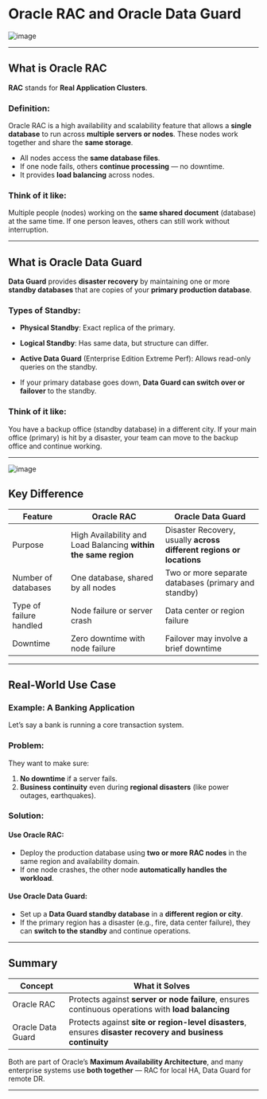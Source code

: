 # **Oracle RAC** and **Oracle Data Guard**

![image](https://github.com/user-attachments/assets/21df57cf-7eed-49e2-8068-83b4ab29377d)



---

## What is Oracle RAC

**RAC** stands for **Real Application Clusters**.

### Definition:
Oracle RAC is a high availability and scalability feature that allows a **single database** to run across **multiple servers or nodes**. These nodes work together and share the **same storage**.

- All nodes access the **same database files**.
- If one node fails, others **continue processing** — no downtime.
- It provides **load balancing** across nodes.

### Think of it like:
Multiple people (nodes) working on the **same shared document** (database) at the same time. If one person leaves, others can still work without interruption.

---

## What is Oracle Data Guard

**Data Guard** provides **disaster recovery** by maintaining one or more **standby databases** that are copies of your **primary production database**.

### Types of Standby:
- **Physical Standby**: Exact replica of the primary.
- **Logical Standby**: Has same data, but structure can differ.
- **Active Data Guard** (Enterprise Edition Extreme Perf): Allows read-only queries on the standby.

- If your primary database goes down, **Data Guard can switch over or failover** to the standby.

### Think of it like:
You have a backup office (standby database) in a different city. If your main office (primary) is hit by a disaster, your team can move to the backup office and continue working.

---

![image](https://github.com/user-attachments/assets/a08ea2fe-26e1-4b88-8cc5-3012048d4a12)


## Key Difference

| Feature | Oracle RAC | Oracle Data Guard |
|--------|-------------|-------------------|
| Purpose | High Availability and Load Balancing **within the same region** | Disaster Recovery, usually **across different regions or locations** |
| Number of databases | One database, shared by all nodes | Two or more separate databases (primary and standby) |
| Type of failure handled | Node failure or server crash | Data center or region failure |
| Downtime | Zero downtime with node failure | Failover may involve a brief downtime |

---

## Real-World Use Case

### Example: A Banking Application

Let’s say a bank is running a core transaction system.

### Problem:
They want to make sure:
1. **No downtime** if a server fails.
2. **Business continuity** even during **regional disasters** (like power outages, earthquakes).

### Solution:

#### Use Oracle RAC:
- Deploy the production database using **two or more RAC nodes** in the same region and availability domain.
- If one node crashes, the other node **automatically handles the workload**.

#### Use Oracle Data Guard:
- Set up a **Data Guard standby database** in a **different region or city**.
- If the primary region has a disaster (e.g., fire, data center failure), they can **switch to the standby** and continue operations.

---

## Summary

| Concept | What it Solves |
|--------|------------------|
| Oracle RAC | Protects against **server or node failure**, ensures continuous operations with **load balancing** |
| Oracle Data Guard | Protects against **site or region-level disasters**, ensures **disaster recovery and business continuity** |

Both are part of Oracle’s **Maximum Availability Architecture**, and many enterprise systems use **both together** — RAC for local HA, Data Guard for remote DR.

---


